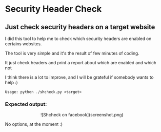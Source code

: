 # Security Header Check
## Just check security headers on a target website

I did this tool to help me to check which security headers are enabled on certains websites.

The tool is very simple and it's the result of few minutes of coding.

It just check headers and print a report about which are enabled and which not

I think there is a lot to improve, and I will be grateful if somebody wants to help :)

```
Usage: python ./shcheck.py <target>
```
### Expected output:
<p align="center">
![Shcheck on facebook](screenshot.png)
</p>
No options, at the moment :)
